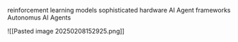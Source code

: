 reinforcement learning models
sophisticated hardware
AI Agent frameworks
Autonomus AI Agents


![[Pasted image 20250208152925.png]]
